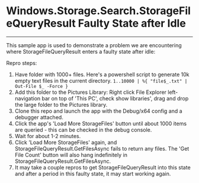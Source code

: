 # Windows.Storage.Search.StorageFileQueryResult Faulty State after Idle
------
This sample app is used to demonstrate a problem we are encountering where StorageFileQueryResult enters a faulty state after idle:

Repro steps:
1. Have folder with 1000+ files.
Here's a powershell script to generate 10k empty text files in the current directory.
`1..10000 | %{ "file$_.txt" | Out-File $_ -Force }`
2. Add this folder to the Pictures Library:
Right click File Explorer left-navigation bar on top of 'This PC', check show libraries', drag and drop the large folder to the Pictures library.
3. Clone this repo and launch the app with the Debug/x64 config and a debugger attached. 
4. Click the app's 'Load More StorageFiles' button until about 1000 items are queried - this can be checked in the debug console.
5. Wait for about 1-2 minutes.
6. Click 'Load More StorageFiles' again, and StorageFileQueryResult.GetFilesAsync fails to return any files. The 'Get File Count' button will also hang indefinitely in StorageFileQueryResult.GetFilesAsync.
7. It may take a couple repros to get StorageFileQueryResult into this state and after a period in this faulty state, it may start working again.
